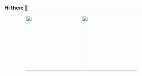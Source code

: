 ### Hi there 👋

<div align="center">
  <a href="https://github.com/Leoask">
  <img height="180em" src="https://github-readme-stats.vercel.app/api?username=Leoask&show_icons=true&theme=synthwave&include_all_commits=true&count_private=true"/>
  <img height="180em" src="https://github-readme-stats.vercel.app/api/top-langs/?username=Leoask&layout=compact&langs_count=5&theme=synthwave"/>
</div>

<!--
**Leoask/Leoask** is a ✨ _special_ ✨ repository because its `README.md` (this file) appears on your GitHub profile.

Here are some ideas to get you started:

- 🔭 I’m currently working on ...
- 🌱 I’m currently learning ...
- 👯 I’m looking to collaborate on ...
- 🤔 I’m looking for help with ...
- 💬 Ask me about ...
- 📫 How to reach me: ...
- 😄 Pronouns: ...
- ⚡ Fun fact: ...
-->
